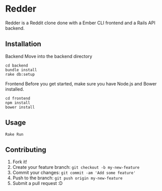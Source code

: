 # Redder

Redder is a Reddit clone done with a Ember CLI frontend and a Rails API backend.

## Installation

Backend
Move into the backend directory
```
cd backend
bundle install
rake db:setup
```

Frontend
Before you get started, make sure you have Node.js and Bower installed.
```
cd frontend
npm install
bower install
```
## Usage
```
Rake Run 
```
## Contributing

1. Fork it!
2. Create your feature branch: `git checkout -b my-new-feature`
3. Commit your changes: `git commit -am 'Add some feature'`
4. Push to the branch: `git push origin my-new-feature`
5. Submit a pull request :D
